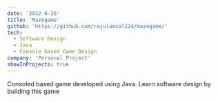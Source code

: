 ```yaml
---
date: '2022-8-26'
title: 'Mazegame'
github: 'https://github.com/rajulamsal124/mazegame/'
tech:
  - Software Design
  - Java
  - Console based Game Design
company: 'Personal Project'
showInProjects: true
---
```


Consoled based game developed using Java. Learn software design by building this game
